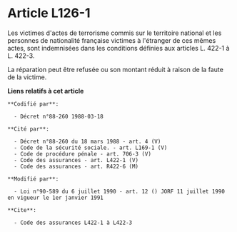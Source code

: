 # Article L126-1

Les victimes d'actes de terrorisme commis sur le territoire national et les personnes de nationalité française victimes à
l'étranger de ces mêmes actes, sont indemnisées dans les conditions définies aux articles L. 422-1 à L. 422-3.

La réparation peut être refusée ou son montant réduit à raison de la faute de la victime.

**Liens relatifs à cet article**

	**Codifié par**:

	  - Décret n°88-260 1988-03-18

	**Cité par**:

	  - Décret n°88-260 du 18 mars 1988 - art. 4 (V)
	  - Code de la sécurité sociale. - art. L169-1 (V)
	  - Code de procédure pénale - art. 706-3 (V)
	  - Code des assurances - art. L422-1 (V)
	  - Code des assurances - art. R422-6 (M)

	**Modifié par**:

	  - Loi n°90-589 du 6 juillet 1990 - art. 12 () JORF 11 juillet 1990 en vigueur le 1er janvier 1991

	**Cite**:

	  - Code des assurances L422-1 à L422-3

